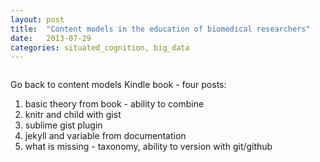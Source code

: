 ```yaml
---
layout: post
title:  "Content models in the education of biomedical researchers"
date:   2013-07-29
categories: situated_cognition, big_data
---
```


![]()

Go back to content models Kindle book - four posts:
1. basic theory from book - ability to combine
2. knitr and child with gist
3. sublime gist plugin
3. jekyll and variable from documentation
4. what is missing - taxonomy, ability to version with git/github